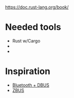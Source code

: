 https://doc.rust-lang.org/book/

# Needed tools

* Rust w/Cargo
* 
* 
# Inspiration

- [Bluetooth + DBUS](https://github.com/bluez/bluer)
- [ZBUS](https://github.com/dbus2/zbus)